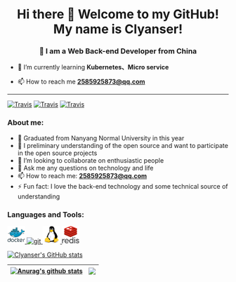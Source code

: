 <h1 align="center">Hi there 👋 Welcome to my GitHub! My name is Clyanser!</h1>
<h3 align="center">🤝 I am a Web Back-end Developer from China</h3>

- 🌱 I’m currently learning **Kubernetes、Micro service**

- 📫 How to reach me **2585925873@qq.com**

---

[![Travis](https://img.shields.io/badge/%E6%8E%98%E9%87%91-Clyanser-blue)](https://juejin.cn/user/495227064295918) [![Travis](https://img.shields.io/badge/Wechat-lvu0313-brightgreen)]() [![Travis](https://img.shields.io/badge/Email-2585925873%40qq.com-red)]()




### About me:

- 🔭 Graduated from Nanyang Normal University in this year
- 🌱 I preliminary understanding of the open source and want to participate in the open source projects
- 👯 I’m looking to collaborate on enthusiastic people
- 💬 Ask me any questions on technology and life
- 📫 How to reach me: **2585925873@qq.com**
- ⚡ Fun fact: I love the back-end technology and some technical source of understanding

### Languages and Tools:

<p align="left"> <a href="https://www.docker.com/" target="_blank" rel="noreferrer"> <img src="https://raw.githubusercontent.com/devicons/devicon/master/icons/docker/docker-original-wordmark.svg" alt="docker" width="40" height="40"/> </a> <a href="https://git-scm.com/" target="_blank" rel="noreferrer"> <img src="https://www.vectorlogo.zone/logos/git-scm/git-scm-icon.svg" alt="git" width="40" height="40"/> </a> <a href="https://www.linux.org/" target="_blank" rel="noreferrer"> <img src="https://raw.githubusercontent.com/devicons/devicon/master/icons/linux/linux-original.svg" alt="linux" width="40" height="40"/> </a> <a href="https://redis.io" target="_blank" rel="noreferrer"> <img src="https://raw.githubusercontent.com/devicons/devicon/master/icons/redis/redis-original-wordmark.svg" alt="redis" width="40" height="40"/>

  


  </p>

[![Clyanser's GitHub stats](https://github-readme-stats.vercel.app/api?username=Cylanser&show_icons=true&include_all_commits=true&theme=buefy&hide_border=true)](https://github.com/anuraghazra/github-readme-stats)

| <a href="https://github.com/anuraghazra/github-readme-stats"><img align="center" src="https://github-readme-stats.vercel.app/api?username=Cylanser&show_icons=true&include_all_commits=true&theme=buefy&hide_border=true" alt="Anurag's github stats" /></a> | <a href="https://github.com/anuraghazra/github-readme-stats"><img align="center" src="https://github-readme-stats.vercel.app/api/top-langs/?username=Cylanser&layout=compact&theme=buefy&hide_border=true" /></a> |
| ------------- | ------------- |


